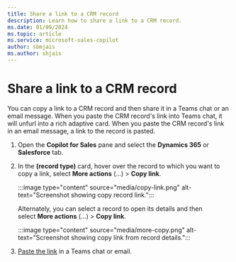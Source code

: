 ```yaml
---
title: Share a link to a CRM record
description: Learn how to share a link to a CRM record.
ms.date: 01/09/2024
ms.topic: article
ms.service: microsoft-sales-copilot
author: sbmjais
ms.author: shjais
---
```


# Share a link to a CRM record

You can copy a link to a CRM record and then share it in a Teams chat or an email message. When you paste the CRM record's link into Teams chat, it will unfurl into a rich adaptive card. When you paste the CRM record's link in an email message, a link to the record is pasted.

1. Open the **Copilot for Sales** pane and select the **Dynamics 365** or **Salesforce** tab.

1. In the **(record type)** card, hover over the record to which you want to copy a link, select **More actions** (...) > **Copy link**.

   :::image type="content" source="media/copy-link.png" alt-text="Screenshot showing copy record link.":::

   Alternately, you can select a record to open its details and then select **More actions** (...) > **Copy link**.

   :::image type="content" source="media/more-copy.png" alt-text="Screenshot showing copy link from record details.":::

1. [Paste the link](share-crm-record-teams-conversation.md#paste-a-link-to-a-crm-record) in a Teams chat or email.
